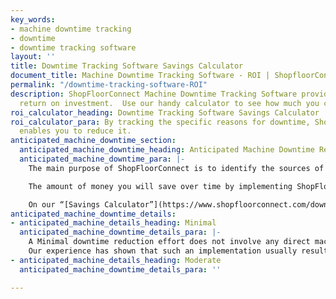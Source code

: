 ```yaml
---
key_words:
- machine downtime tracking
- downtime
- downtime tracking software
layout: ''
title: Downtime Tracking Software Savings Calculator
document_title: Machine Downtime Tracking Software - ROI | ShopfloorConnect
permalink: "/downtime-tracking-software-ROI"
description: ShopFloorConnect Machine Downtime Tracking Software provides significant
  return on investment.  Use our handy calculator to see how much you can benefit.
roi_calculator_heading: Downtime Tracking Software Savings Calculator
roi_calculator_para: By tracking the specific reasons for downtime, ShopFloorConnect
  enables you to reduce it.
anticipated_machine_downtime_section:
  anticipated_machine_downtime_heading: Anticipated Machine Downtime Reduction Effort
  anticipated_machine_downtime_para: |-
    The main purpose of ShopFloorConnect is to identify the sources of inefficiency, especially machine downtime.

    The amount of money you will save over time by implementing ShopFloorConnect will depend in large part on how aggressively you intend to work at reducing machine downtime.

    On our “[Savings Calculator”](https://www.shopfloorconnect.com/downtime-tracking-software-roi) page, there is an “Anticipated Downtime Reduction Effort” pull down selection with four options. The options, and their impact on the savings calculation, are described below:
anticipated_machine_downtime_details:
- anticipated_machine_details_heading: Minimal
  anticipated_machine_downtime_details_para: |-
    A Minimal downtime reduction effort does not involve any direct machine downtime tracking, instead, it typically consists of nothing more than notifying the machine operators that ShopFloorConnect tracking software has been implemented, and deploying one or two large-format displays to show the uptime status of your machines in real time for everyone to see (using ShopFloorConnect’s Factory Viewer Equipment Summary).
    Our experience has shown that such an implementation usually results in a 5% reduction in machine downtime. In other words, if your current machine utilization is 60%, then your machine downtime is 40%. A 5% reduction will bring it down to 38%. This 5% reduction in downtime will be used to calculate the savings.
- anticipated_machine_details_heading: Moderate
  anticipated_machine_downtime_details_para: ''

---
```

